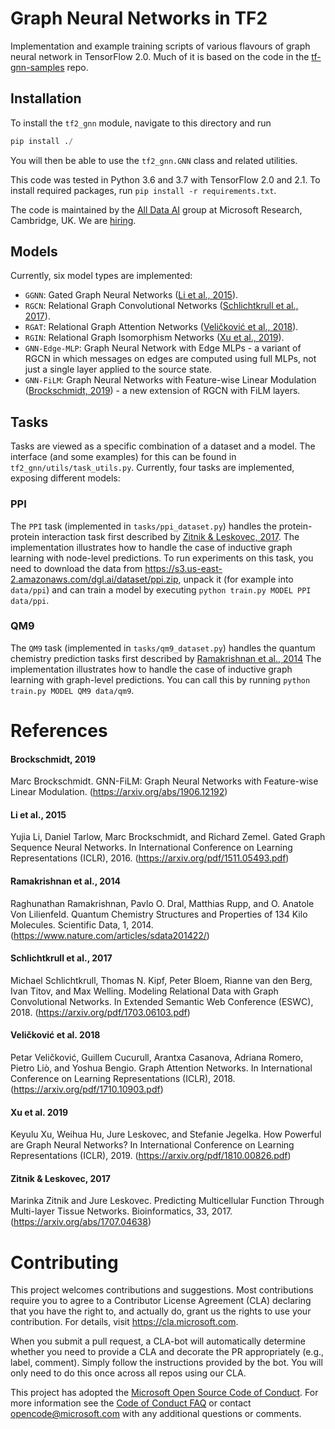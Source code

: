# Graph Neural Networks in TF2

Implementation and example training scripts of various flavours of graph neural network in 
TensorFlow 2.0.
Much of it is based on the code in the [tf-gnn-samples](https://github.com/microsoft/tf-gnn-samples) repo.

## Installation
To install the `tf2_gnn` module, navigate to this directory and run
```python
pip install ./
```
You will then be able to use the `tf2_gnn.GNN` class and related utilities.

This code was tested in Python 3.6 and 3.7 with TensorFlow 2.0 and 2.1.
To install required packages, run `pip install -r requirements.txt`.

The code is maintained by the [All Data AI](https://www.microsoft.com/en-us/research/group/ada/)
group at Microsoft Research, Cambridge, UK.
We are [hiring](https://www.microsoft.com/en-us/research/theme/ada/#!opportunities).

## Models
Currently, six model types are implemented:
* `GGNN`: Gated Graph Neural Networks ([Li et al., 2015](#li-et-al-2015)).
* `RGCN`: Relational Graph Convolutional Networks ([Schlichtkrull et al., 2017](#schlichtkrull-et-al-2017)).
* `RGAT`: Relational Graph Attention Networks ([Veličković et al., 2018](#veličković-et-al-2018)).
* `RGIN`: Relational Graph Isomorphism Networks ([Xu et al., 2019](#xu-et-al-2019)).
* `GNN-Edge-MLP`: Graph Neural Network with Edge MLPs - a variant of RGCN in which messages on edges are computed using full MLPs, not just a single layer applied to the source state.
* `GNN-FiLM`: Graph Neural Networks with Feature-wise Linear Modulation ([Brockschmidt, 2019](#brockschmidt-2019)) - a new extension of RGCN with FiLM layers.

## Tasks
Tasks are viewed as a specific combination of a dataset and a model. The
interface (and some examples) for this can be found in `tf2_gnn/utils/task_utils.py`.
Currently, four tasks are implemented, exposing different models:

### PPI
The `PPI` task (implemented in `tasks/ppi_dataset.py`) handles the protein-protein
interaction task first described by [Zitnik & Leskovec, 2017](#zitnik-leskovec-2017).
The implementation illustrates how to handle the case of inductive graph
learning with node-level predictions.
To run experiments on this task, you need to download the data from
https://s3.us-east-2.amazonaws.com/dgl.ai/dataset/ppi.zip, unpack it (for
example into `data/ppi`) and can train a model by executing
`python train.py MODEL PPI data/ppi`.

### QM9
The `QM9` task (implemented in `tasks/qm9_dataset.py`) handles the quantum chemistry
prediction tasks first described by [Ramakrishnan et al., 2014](#ramakrishnan-et-al-2014)
The implementation illustrates how to handle the case of inductive graph
learning with graph-level predictions.
You can call this by running `python train.py MODEL QM9 data/qm9`.

# References

#### Brockschmidt, 2019
Marc Brockschmidt. GNN-FiLM: Graph Neural Networks with Feature-wise Linear
Modulation. (https://arxiv.org/abs/1906.12192)

#### Li et al., 2015
Yujia Li, Daniel Tarlow, Marc Brockschmidt, and Richard Zemel. Gated Graph
Sequence Neural Networks. In International Conference on Learning
Representations (ICLR), 2016. (https://arxiv.org/pdf/1511.05493.pdf)

#### Ramakrishnan et al., 2014
Raghunathan Ramakrishnan, Pavlo O. Dral, Matthias Rupp, and O. Anatole
Von Lilienfeld. Quantum Chemistry Structures and Properties of 134 Kilo
Molecules. Scientific Data, 1, 2014.
(https://www.nature.com/articles/sdata201422/)

#### Schlichtkrull et al., 2017
Michael Schlichtkrull, Thomas N. Kipf, Peter Bloem, Rianne van den Berg,
Ivan Titov, and Max Welling. Modeling Relational Data with Graph
Convolutional Networks. In Extended Semantic Web Conference (ESWC), 2018.
(https://arxiv.org/pdf/1703.06103.pdf)

#### Veličković et al. 2018
Petar Veličković, Guillem Cucurull, Arantxa Casanova, Adriana Romero, Pietro
Liò, and Yoshua Bengio. Graph Attention Networks. In International Conference
on Learning Representations (ICLR), 2018. (https://arxiv.org/pdf/1710.10903.pdf)

#### Xu et al. 2019
Keyulu Xu, Weihua Hu, Jure Leskovec, and Stefanie Jegelka. How Powerful are
Graph Neural Networks? In International Conference on Learning Representations
(ICLR), 2019. (https://arxiv.org/pdf/1810.00826.pdf)

#### Zitnik & Leskovec, 2017
Marinka Zitnik and Jure Leskovec. Predicting Multicellular Function Through
Multi-layer Tissue Networks. Bioinformatics, 33, 2017.
(https://arxiv.org/abs/1707.04638)

# Contributing

This project welcomes contributions and suggestions.  Most contributions
require you to agree to a Contributor License Agreement (CLA) declaring 
that you have the right to, and actually do, grant us the rights to use
your contribution. For details, visit https://cla.microsoft.com.

When you submit a pull request, a CLA-bot will automatically determine 
whether you need to provide a CLA and decorate the PR appropriately (e.g.,
label, comment). Simply follow the instructions provided by the bot.
You will only need to do this once across all repos using our CLA.

This project has adopted the [Microsoft Open Source Code of Conduct](https://opensource.microsoft.com/codeofconduct/).
For more information see the [Code of Conduct FAQ](https://opensource.microsoft.com/codeofconduct/faq/) or
contact [opencode@microsoft.com](mailto:opencode@microsoft.com) with any additional questions or comments.

